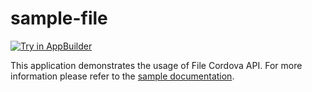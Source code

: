 sample-file
===========
<a href="https://platform.telerik.com/#appbuilder/clone/https%3A%2F%2Fgithub.com%2FIcenium%2Fsample-file" target="_blank"><img src="http://docs.telerik.com/platform/appbuilder/sample-apps/images/try-in-appbuilder.png" alt="Try in AppBuilder" title="Try in AppBuilder" /></a>

This application demonstrates the usage of File Cordova API. For more information please refer to the [sample documentation](http://docs.telerik.com/platform/appbuilder/sample-apps/sample-file).
